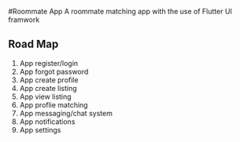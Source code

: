 #Roommate App
A roommate matching app with the use of Flutter UI framwork


## Road Map

1. App register/login
2. App forgot password
3. App create profile
5. App create listing
6. App view listing
7. App proflie matching
8. App messaging/chat system
9. App notifications
10. App settings
